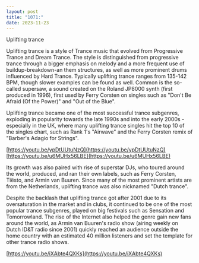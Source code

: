 ```yaml
---
layout: post
title: "1071:"
date: 2023-11-23
---
```


Uplifting trance

Uplifting trance is a style of Trance music that evolved from Progressive Trance and Dream Trance. The style is distinguished from progressive trance through a bigger emphasis on melody and a more frequent use of buildup-breakdown-an them structures, as well as more prominent drums influenced by Hard Trance. Typically uplifting trance ranges from 135-142 BPM, though slower examples can be found as well. Common is the so-called supersaw, a sound created on the Roland JP8000 synth (first produced in 1996), first used by Ferry Corsten on singles such as "Don't Be Afraid (Of the Power)" and "Out of the Blue".

Uplifting trance became one of the most successful trance subgenres, exploding in popularity towards the late 1990s and into the early 2000s \- especially in the UK, where many uplifting trance singles hit the top 10 of the singles chart, such as Rank 1's "Airwave" and the Ferry Corsten remix of "Barber's Adagio for Strings".

[https://youtu.be/ypDtUUtuNzQ](https://youtu.be/ypDtUUtuNzQ)  
[https://youtu.be/u6MUHx56LBE](https://youtu.be/u6MUHx56LBE)

Its growth was also paired with rise of superstar DJs, who toured around the world, produced, and ran their own labels, such as Ferry Corsten, Tiësto, and Armin van Buuren. Since many of the most prominent artists are from the Netherlands, uplifting trance was also nicknamed "Dutch trance".

Despite the backlash that uplifting trance got after 2001 due to its oversaturation in the market and in clubs, it continued to be one of the most popular trance subgenres, played on big festivals such as Sensation and Tomorrowland. The rise of the Internet also helped the genre gain new fans around the world, as Armin van Buuren's radio show (airing weekly on Dutch ID\&T radio since 2001\) quickly reached an audience outside the home country with an estimated 40 million listeners and set the template for other trance radio shows.

[https://youtu.be/iXAbte4QXKs](https://youtu.be/iXAbte4QXKs)
